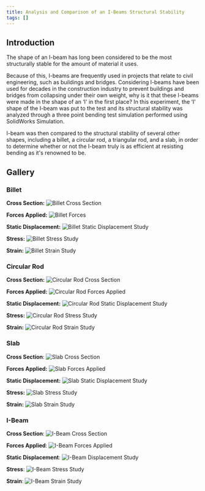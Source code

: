 ```yaml
---
title: Analysis and Comparison of an I-Beams Structural Stability
tags: []
---
```


## Introduction
The shape of an I-beam has long been considered to be the most structurally stable for the amount of material it uses.

Because of this, I-beams are frequently used in projects that relate to civil engineering, such as buildings and
bridges. Considering I-beams have been used for decades in the construction industry to prevent buildings and bridges
from collapsing under their own weight, why is it that these I-beams were made in the shape of an ‘I' in the first
place? In this experiment, the ‘I' shape of the I-beam was put to the test and its structural stability was analyzed
through a three point bending test simulation performed using SolidWorks Simulation.

I-beam was then compared to the structural stability of several other shapes, including a billet, a circular rod, a
triangular rod, and a slab, in order to determine whether or not the I-beam truly is as efficient at resisting bending as it's renowned to be.

## Gallery

### Billet

**Cross Section:**
![Billet Cross Section](analysis-and-comparison-of-an-ibeams-structural-stability-billet-cross-section.png)

**Forces Applied:**
![Billet Forces](analysis-and-comparison-of-an-ibeams-structural-stability-billet-forces-applied.png)

**Static Displacement:**
![Billet Static Displacement Study](analysis-and-comparison-of-an-ibeams-structural-stability-billet-static-displacement-study.jpg)

**Stress:**
![Billet Stress Study](analysis-and-comparison-of-an-ibeams-structural-stability-billet-static-nodal-stress-study.jpg)

**Strain:**
![Billet Strain Study](analysis-and-comparison-of-an-ibeams-structural-stability-billet-static-strain-study.jpg)

### Circular Rod

**Cross Section:**
![Circular Rod Cross Section](analysis-and-comparison-of-an-ibeams-structural-stability-circular-rod-cross-section.png)

**Forces Applied:**
![Circular Rod Forces Applied](analysis-and-comparison-of-an-ibeams-structural-stability-circular-rod-forces-applied.png)

**Static Displacement:**
![Circular Rod Static Displacement Study](analysis-and-comparison-of-an-ibeams-structural-stability-circular-rod-static-displacement-study.jpg)

**Stress:**
![Circular Rod Stress Study](analysis-and-comparison-of-an-ibeams-structural-stability-circular-rod-static-nodal-stress-study.jpg)

**Strain:**
![Circular Rod Strain Study](analysis-and-comparison-of-an-ibeams-structural-stability-circular-rod-static-strain-study.jpg)

### Slab

**Cross Section**:
![Slab Cross Section](analysis-and-comparison-of-an-ibeams-structural-stability-slab-cross-section.png)

**Forces Applied:**
![Slab Forces Applied](analysis-and-comparison-of-an-ibeams-structural-stability-slab-forces-applied.png)

**Static Displacement:**
![Slab Static Displacement Study](analysis-and-comparison-of-an-ibeams-structural-stability-slab-static-displacement-study.jpg)

**Stress:**
![Slab Stress Study](analysis-and-comparison-of-an-ibeams-structural-stability-slab-static-nodal-stress-study.jpg)

**Strain:**
![Slab Strain Study](analysis-and-comparison-of-an-ibeams-structural-stability-slab-static-strain-study.jpg)

### I-Beam

**Cross Section**:
![I-Beam Cross Section](analysis-and-comparison-of-an-ibeams-structural-stability-i-beam-cross-section.png)

**Forces Applied**:
![I-Beam Forces Applied](analysis-and-comparison-of-an-ibeams-structural-stability-i-beam-forces-applied.png)

**Static Displacement**:
![I-Beam Displacement Study](analysis-and-comparison-of-an-ibeams-structural-stability-i-beam-static-displacement-study.jpg)

**Stress**:
![I-Beam Stress Study](analysis-and-comparison-of-an-ibeams-structural-stability-i-beam-static-nodal-stress-study.jpg)

**Strain**:
![I-Beam Strain Study](analysis-and-comparison-of-an-ibeams-structural-stability-i-beam-static-strain-study.jpg)